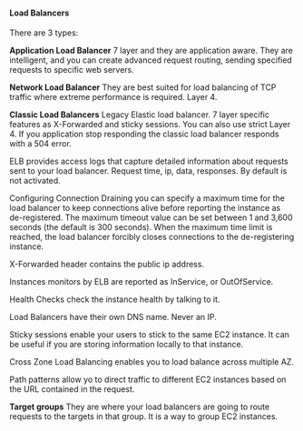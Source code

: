 #### Load Balancers

There are 3 types:

**Application Load Balancer**
7 layer and they are application aware. They are intelligent, and you can create advanced request routing, sending specified requests to specific web servers.

**Network Load Balancer**
They are best suited for load balancing of TCP traffic where extreme performance is required. Layer 4.

**Classic Load Balancers**
Legacy Elastic load balancer. 7 layer specific features as X-Forwarded and sticky sessions. You can also use strict Layer 4.
If you application stop responding the classic load balancer responds with a 504 error.



ELB provides access logs that capture detailed information about requests sent to your load balancer. Request time, ip, data, responses. By default is not activated.

Configuring Connection Draining you can specify a maximum time for the load balancer to keep connections alive before reporting the instance as de-registered. The maximum  timeout value can be set between 1 and 3,600 seconds (the default is 300 seconds). When the maximum time limit is reached, the load balancer  forcibly closes connections to the de-registering instance. 

X-Forwarded header contains the public ip address.

Instances monitors by ELB are reported as InService, or OutOfService.

Health Checks check the instance health by talking to it.

Load Balancers have their own DNS name. Never an IP.

Sticky sessions enable your users to stick to the same EC2 instance. It can be useful if you are storing information locally to that instance.

Cross Zone Load Balancing enables you to load balance across multiple AZ.

Path patterns allow yo to direct traffic to different EC2 instances based on the URL contained in the request.

**Target groups**
They are where your load balancers are going to route requests to the targets in that group. It is a way to group EC2 instances.